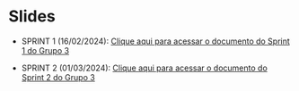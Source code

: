 # Slides

- SPRINT 1 (16/02/2024): [Clique aqui para acessar o documento do Sprint 1 do Grupo 3](https://github.com/Inteli-College/2024-T0002-EC09-G03/blob/main/pdf/Grupo%203%20-%20M9-%20sprint%201.pdf)

- SPRINT 2 (01/03/2024): [Clique aqui para acessar o documento do Sprint 2 do Grupo 3](https://github.com/Inteli-College/2024-T0002-EC09-G03/blob/main/pdf/_Grupo%203%20-%20M9-%20sprint%202.pdf)
